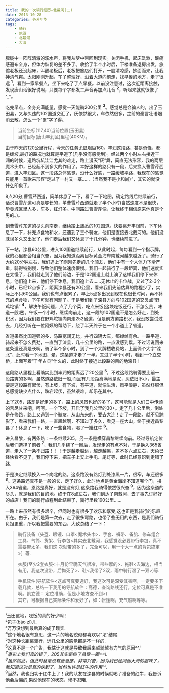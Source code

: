 ```yaml
---
title: 我的一次骑行经历—北戴河(二)
date: 2013-10-28
categories: 芬芳年华
tags:
	- 骑行
	- 旅游
	- 北戴河
	- 大海
---
```


朦胧中一阵阵清澈的溪水声，将我从梦中带回到现实。关闭手机，起床洗漱，酸痛感遍布全身，但体力恢复的差不多了。收拾了半个小时后，下楼准备退房出发，旅馆老板还没起床，叫醒老板后，老板把旅店们打开，一股清凉感，拂面而来，让我神清气爽。太阳刚刚升起，车子整理好，沿着大道向前走，找早餐的地方，走了很远 **<sup>1</sup>**，看到一家早餐点，坐下来吃了了点早餐。以前没注意过，这次近距离接触，发现唐山话很好说啊，只要每个字都发二声音再加点儿音 **<sup>2<sup>**，听起来就就很像了\^_\^。  

<!--more-->

吃完早点，全身充满能量，感觉一天能骑200公里 **<sup>3</sup>**。感觉总是会骗人的，出了玉田县，又与久违的102国道交汇了，灰依然很大，车依然很多，之前的豪言壮语烟消云散，怎么一个“累”字了得。  
  
> 当前坐标(117,40)当前位置(玉田县)  
> 当前目标(唐山丰润区)里程(40KM)。

由于昨天的120公里行程，今天的任务尤显艰巨160。丰润这段路，甚是奇怪，都是缓坡,最好的路况也就算是平道了(几乎没有感觉到)。经过两个小时左右接近丰润的时候，道路坑坑洼洼尤其的难走，路上漫天“灰”舞，简直无法形容，我的两层魔术头巾，已经起不到多大的作用了。幸好这样的路只有一段，后来换入曹雪芹西道，进入丰润区。这一段路总体感觉，没什么好感，一路缓坡平路，我现在的感觉只能用一首歌来形容“走过了一村又一寨……（当然我不是小和尚）”，其它的就没什么印象了。  

8点20分,曹雪芹西道，简单休息了一下，看了一下地图，确定路线后继续前行，话说曹雪芹道可真是够长的，单曹雪芹西道就走了半个小时(当然速度不是很快，毕竟城区里人多，车多，红灯多。中间路过曹雪芹像，让我终于相信原来他真是个男的。)。　

到曹雪芹东道的尽头向南走，继续踏上熟悉的102国道。快要离开丰润前，下车休息了一下，补充点食物和水，还遇到了三个骑友，他们是直接去北戴河的。他们没耽误多久又出发了，他们走后我们又休息了十几分钟，也继续前进了。  

下一站，滦县60公里，进入102国道继续前行，从此时起，每每看到一个指示牌，我的心里都会相当兴奋，因为我知道距离目标黄金海岸南戴河越来越近了。骑行了大约20分钟左右，我们追上了刚刚先走的几个骑友，他们中有一个人体力下滑严重，骑得特别慢，导致他们整体速度很慢。我们一起骑行了一段距离，他们速度实在太慢了，我们就走到了他们前边，于是102国道上就上演了这样我们停下来休息，他们追上来，他们停下休息，我们追上去……无休止的卡位战，又过了2-3个小时，已经12点多了，距离滦县还有20公里，看来我们先前估算的路程少了，实际上不只60公里。我们也有点很累了，早上5点多出发到现在也很长时间，再不补充的点食物，下午可就有问题了。于是我们到了滦县方向与102国道的交叉点“野鸡坨镇” **<sup>4</sup>**，解决午饭问题，点了几个菜，吃点米饭(这块吃饭还行，不怎么贵，味道一般吧)。午饭一个小时，继续向前走，这一段的102国道不是怎么好走，到处积水，因为我们要在野鸡坨镇向南走252省道，但是前方道路积水，我没敢尝试过去，几经打听在一位阿姨的帮助下，绕了半天终于在一个小道上了省道。  

省道果然比国道强的多，马路宽阔无比，并行四辆大车，都绰绰有余。一路平道，骑起来不怎么费劲，一直到了滦县，几十公里的路，一点没感到累。不过话说回来这条道还真是长啊，骑了半个多小时，到了一个大牌楼收费站，上面俩个大字“滦北”，此时看一下地图，晕，这条道才走了一半。又过了半个小时，看到一个立交桥，上面写着“千年古县”什么的，此时终于接近此段路的目的地滦县！  

这段路从里程上看确实比到丰润的距离远了20公里 **<sup>5</sup>**，不过这段路骑得要比前一段路爽的多啊，虽然道路依旧一般,而且有几段距离满地是泥，灰依旧不小，最主要是这段路有起伏，有上坡，有下坡，有平道，就像生活，风平浪静，虽然舒服但总感觉缺少点什么，跌宕起伏，虽然艰难，却乐在其中。

上了205，路却是好走的多了，路上的风景也好的多了，这可能就是人们口中传颂的苦尽甘来吧，呵呵。一个下坡，开启了我几公里的30+。走了几十公里后，倒处是在修路，路上又遇到一个骑友，从山东来的，要去大连！走了一段路，就不见踪影了，看来我们一路，一直超越啊，不知过了多久，看见一座大山，终于接近昌黎县了！休息了一下，吃了一些食物，喝了一罐红牛 **<sup>6<sup>**。

进入昌黎，有两条路：一条继续205，另一条是横穿昌黎继续向前。经过导航定位后我们选择了前者 **<sup>7</sup>**，我们几乎绕了一圈后，发现走的有点不对，于是换入365省道，走入了一条不归路！！！于是越走越远，越走越黑，差不多六点左右，天色已经快看不见了，我们停下来，把车子上安上手电、尾灯等，此时已经意识到走错了路.

于是决定继续换入一个向北的路，这条路没有路灯到处漆黑一片，很窄，车还很多 **<sup>8</sup>**。这条路还真不是一般的长，走了好久，此时地点是黄金海岸不知道哪个门，换入364省道，恩路是真好，就是没有灯,这条路我骑得依然很兴奋 **<sup>9</sup>**，因为这条道的尽头，就是我们的目的地。终于在8点左右，我们到达了南戴河，去了事先订好好的旅店！我们的骑行旅程到此结束了，骑行里数190公里……  

一路上来虽然有很多艰辛，但同时也有很多了欢乐和享受,这也正是我骑行的乐趣所在。由于，我们是第一次去，走了很多弯路，也带了些无用的东西，是我们骑行负担更重，所以我把需要的东西，大致总结了一下：

> 骑行装备（头盔、眼镜、口罩<魔术头巾>、手套、裤带、备胎、修车组合工具、气筒、货架、行李包<其实去北戴河，我感觉没必要带行李包，真不需要带太多，我们这 次就带的多了，完全可以，用一个大一点的背包搞定>）等.
>
> 衣服(至少2套衣服<十月份早晚天气很冷，带些厚的>、拖鞋<去海边，相当有用，我这次没带，后悔死了>、鞋<我带了2双，雨中骑行湿了一双>)等.  
> 
> 手机软件(导航软件<这点可真要选好，我这次可是深受其害啊，一定要多下载几款，总结一下我用的导航软件：高德，查询路线还行，定位可真是不准啊。凯立德： 定位准确，但是小地方查不到>)  
> 其它，可根据自己实际条件和爱好了，如：帐篷啊，充气船啊等等。

---

&sup1;玉田这地，吃饭的真的好少啊！  
&sup2;包子(báo zī)儿.   
&sup3;万万没想到最后真的成了现实.  
<sup>4</sup>这个地名很有意思，这一片的地名貌似都喜欢以“坨”结尾.  
<sup>5</sup>对这种长距离骑行，远几公里的感觉都是不一样的.  
<sup>6</sup>这真不是一个广告，我估计这就是导致我后来越骑越有力气的原因\^_\^!  
<sup>7</sup>事实上我们真的错了，205其实是绕了昌黎一圈==!.  
<sup>8</sup>虽然如此，但此时丝毫没有疲惫感，非常兴奋，因为我已经闻到大海的腥味了，我知道这次是真的快到了，当然也许是红牛的作用\^_\^.  
<sup>9</sup>当然，我也归功于红牛上了！我的队友在滦县的时候就喝了准备的红牛，我告诉他会后悔的,果然他现在的状态，惨不忍睹.

---



